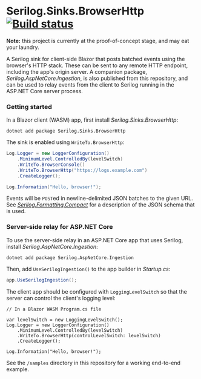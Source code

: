 # Serilog.Sinks.BrowserHttp [![Build status](https://ci.appveyor.com/api/projects/status/3cdhiwgd59sfdpg5?svg=true)](https://ci.appveyor.com/project/NicholasBlumhardt/serilog-sinks-browserhttp)

**Note:** this project is currently at the proof-of-concept stage, and may eat your laundry.

A Serilog sink for client-side Blazor that posts batched events using the browser's HTTP stack. These can be sent to any remote HTTP endpoint, including the app's origin server. A companion package, _Serilog.AspNetCore.Ingestion_, is also published from this repository, and can be used to relay events from the client to Serilog running in the ASP.NET Core server process.

### Getting started

In a Blazor client (WASM) app, first install _Serilog.Sinks.BrowserHttp_:

```
dotnet add package Serilog.Sinks.BrowserHttp
```

The sink is enabled using `WriteTo.BrowserHttp`:

```csharp
Log.Logger = new LoggerConfiguration()
    .MinimumLevel.ControlledBy(levelSwitch)
    .WriteTo.BrowserConsole()
    .WriteTo.BrowserHttp("https://logs.example.com")
    .CreateLogger();

Log.Information("Hello, browser!");
```

Events will be `POST`ed in newline-delimited JSON batches to the given URL. See
 [_Serilog.Formatting.Compact_](https://github.com/serilog/serilog-formatting-compact) for a description of the JSON
schema that is used.

### Server-side relay for ASP.NET Core

To use the server-side relay in an ASP.NET Core app that uses Serilog, install _Serilog.AspNetCore.Ingestion_:

```
dotnet add package Serilog.AspNetCore.Ingestion
```

Then, add `UseSerilogIngestion()` to the app builder in _Startup.cs_:

```csharp
app.UseSerilogIngestion();
```

The client app should be configured with `LoggingLevelSwitch` so that the server can control the client's logging level:

```
// In a Blazor WASM Program.cs file

var levelSwitch = new LoggingLevelSwitch();
Log.Logger = new LoggerConfiguration()
    .MinimumLevel.ControlledBy(levelSwitch)
    .WriteTo.BrowserHttp(controlLevelSwitch: levelSwitch)
    .CreateLogger();

Log.Information("Hello, browser!");
```

See the `/samples` directory in this repository for a working end-to-end example.
